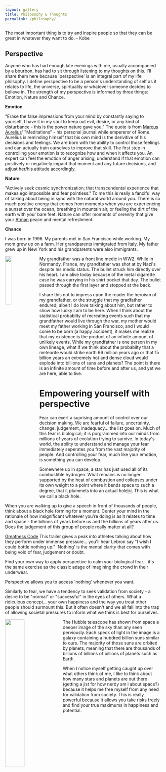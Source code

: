 ```yaml
---
layout: gallery
title: Philosophy & Thoughts
permalink: /philosophy/
---
```


The most important thing is to try and inspire people so that they can be great in whatever they want to do. - Kobe 

## Perspective

Anyone who has had enough late evenings with me, usually accompanied by a bourbon, has had to sit through listening to my thoughts on this. I'll share them here because 'perspective' is an integral part of my life philsophy. I define perspective to be a person's understanding of self as it relates to life, the universe, spirituality or whatever someone decides to believe in. The strength of my perspective is informed by three things: Emotion, Nature and Chance.

**Emotion**

"Erase the false impressions from your mind by constantly saying to yourself, I have it in my soul to keep out evil, desire, or any kind of disturbance - this is the power nature gave you." The quote is from [Marcus Aurelius](https://dailystoic.com/marcus-aurelius/)' "Meditations" - his personal journal while empereror of Rome. Aurelius is reminding himself that his own mind is the derivitive of his decisions and feelings. We are born with the ability to control those feelings and can actually train ourselves to improve that skill. The first step in controlling your emotion is to recognize how and when it affects you. An expert can feel the emotion of anger arising, understand if that emotion can positively or negatively impact that moment and any future decisions, and adjust her/his attitude accordingly. 

**Nature**

"Actively seek cosmic synchronization; that transcendental experience that makes ego impossible and fear pointless." To me this is really a fanciful way of talking about being in sync with the natural world around you. There is so much positive energy that comes from moments when you are experiencing a sunset over the ocean, breathing in mountain air, or feeling the dirt of the earth with your bare feet. Nature can offer moments of serenity that give your [Atman](https://www.bbc.co.uk/religion/religions/hinduism/concepts/concepts_1.shtml) peace and mental refreshment. 

**Chance**

I was born in 1996. My parents met in San Francisco while working. My mom grew up on a farm. Her grandparents immigrated from Italy. My father grew up in New York and his grandparents were also immigrants.

<img style="float: left; margin: 0px 10px 10px 0px;" src="{{site.imgurl}}/grandpa.JPG" width="20%" />
My grandfather was a front line medic in WW2. While in Normandy, France, my grandfather was shot at by Nazi's despite his medic status. The bullet struck him directly over his heart. I am alive today because of the metal cigarette case he was carrying in his shirt pocket that day. The bullet passed through the first layer and stopped at the back. 

I share this not to impress upon the reader the heroism of my grandfather, or the struggle that my gradfather endured, albeit I do love talking about him, but rather to show how lucky I am to be here. When I think about the statistical probabilty of recreating events such that my grandfather would live through the war, my mother would meet my father working in San Francisco, and I would come to be born (a happy accident), it makes me realize that my existence is the product of an infinite amount of unlikely events. While my grandfather is one person in my own lineage, what if we think about the probabilty that a meteorite would strike earth 66 million years ago or that 15 billion years an extremely hot and dense cloud would explode into billions of suns and planets? The point is there is an infinite amount of time before and after us, and yet we are here, able to live.

# Empowering yourself with perspective

Fear can exert a suprising amount of control over our decision making. We are fearful of failure, uncertainty, change, judgement, inadequacy... the list goes on. Much of this fear is biological; it is porgrammed into our minds from millions of years of evolution trying to survive. In today's world, the ability to understand and manage your fear immediately seperates you from the vast majority of people. And controlling your fear, much like your emotion, is something you can develop.

Somewhere up in space, a star has just used all of its combustible hydrogen. What remains is no longer supported by the heat of combustion and collapses under its own weight to a point where it bends space to such a degree, that it plummets into an actual hole￼. This is what we call a black hole.

When you are walking up to give a speech in front of thousands of people, think about a black hole forming for a moment. Center your mind in the rationale of how insignificant whatever you're doing is as it relates to time and space - the billions of years before us and the billions of years after us. Does the judgement of this group of people really matter at all?

[Greatness Code](https://www.youtube.com/watch?time_continue=88&v=t2I3Yd27dGw&feature=emb_logo) This trailer gives a peak into athletes talking about how they perform under immense pressure... you'll hear Lebron say "I wish I could bottle nothing up." 'Nothing' is the mental clarity that comes with being void of fear, judgement or doubt.

Find your own way to apply perspective to calm your biological fear... it's the same exercise as the classic adage of imagining the crowd in their underwear. 

Perspective allows you to access 'nothing' whenever you want.

Similarly to fear, we have a tendency to seek validation from society - a desire to be "normal" or "successful" in the eyes of others. What a ridiculous concept... your own happiness and the way you treat other people should surmount this. But it often doesn't and we all fall into the trap of allowing societal pressures to inform what we think is best for ourselves. 

<img style="float: left; margin: 0px 10px 10px 0px;" src="{{site.imgurl}}/Hubble.jpg" width="35%" /> 
The Hubble telescope has shown from space a deeper image of the sky than any seen perviously. Each speck of light in the image is a galaxy containing a hubdred billion suns similar to ours. The majority of those suns are orbited by planets, meaning that there are thousands of billions of billions of billions of planets such as Earth. 

When I notice myself getting caught up over what others think of me, I like to think about how many stars and planets are out there (getting a jist for how nerdy am I about space?) because it helps me free myself from any need for validation from society. This is really powerful because it allows you take risks freely and find your true maximums in happiness and potential.


